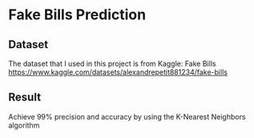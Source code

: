 # Fake Bills Prediction
## Dataset
The dataset that I used in this project is from Kaggle: Fake Bills
https://www.kaggle.com/datasets/alexandrepetit881234/fake-bills
## Result
Achieve 99% precision and accuracy by using the K-Nearest Neighbors algorithm

